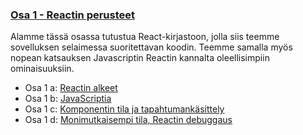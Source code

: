 ### [Osa 1 - Reactin perusteet](https://fullstackopen.com/osa1)

Alamme tässä osassa tutustua React-kirjastoon, jolla siis teemme 
sovelluksen selaimessa suoritettavan koodin. 
Teemme samalla myös nopean katsauksen Javascriptin Reactin kannalta oleellisimpiin ominaisuuksiin.

- Osa 1 a: [Reactin alkeet](https://fullstackopen.com/osa1/reactin_alkeet)
- Osa 1 b: [JavaScriptia](https://fullstackopen.com/osa1/java_scriptia)
- Osa 1 c: [Komponentin tila ja tapahtumankäsittely](https://fullstackopen.com/osa1/komponentin_tila_ja_tapahtumankasittely)
- Osa 1 d: [Monimutkaisempi tila, Reactin debuggaus](https://fullstackopen.com/osa1/monimutkaisempi_tila_reactin_debuggaus)